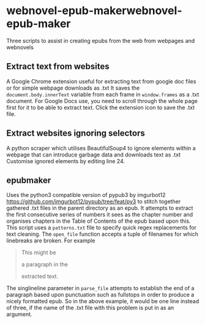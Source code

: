 # webnovel-epub-makerwebnovel-epub-maker
Three scripts to assist in creating epubs from the web from webpages and webnovels

## Extract text from websites
A Google Chrome extension useful for extracting text from google doc files or for simple webpage downloads as .txt It saves the `document.body.innerText` variable from each frame in `window.frames` as a .txt document. For Google Docs use, you need to scroll through the whole page first for it to be able to extract text. Click the extension icon to save the .txt file.

## Extract websites ignoring selectors
A python scraper which utilises BeautifulSoup4 to ignore elements within a webpage that can introduce garbage data and downloads text as .txt Customise ignored elements by editing line 24.

##  epubmaker
Uses the python3 compatible version of pypub3 by imgurbot12 https://github.com/imgurbot12/pypub/tree/feat/py3 to stitch together gathered .txt files in the parent directory as an epub. It attempts to extract the first consecutive series of numbers it sees as the chapter number and organises chapters in the Table of Contents of the epub based upon this. This script uses a `patterns.txt` file to specify quick regex replacements for text cleaning. The `open_file` function accepts a tuple of filenames for which linebreaks are broken. For example

> This might be
>  
> a paragraph in the
> >  
> extracted text.

The singlineline parameter in `parse_file` attempts to establish the end of a paragraph based upon punctuation such as fullstops in order to produce a nicely formatted epub. So in the above example, it would be one line instead of three, if the name of the .txt file with this problem is put in as an argument.
